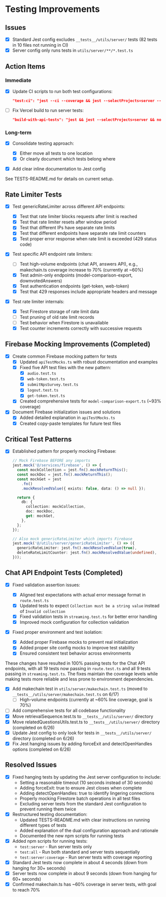 # Testing Improvements

## Issues

- [x] Standard Jest config excludes `__tests__/utils/server/` tests (82 tests in 10 files not running in CI)
- [x] Server config only runs tests in `utils/server/**/*.test.ts`

## Action Items

### Immediate

- [x] Update CI scripts to run both test configurations:

  ```json
  "test:ci": "jest --ci --coverage && jest --selectProjects=server --ci --coverage"
  ```

- [ ] Fix Vercel build to run server tests:

  ```json
  "build-with-api-tests": "jest && jest --selectProjects=server && node scripts/build.js"
  ```

### Long-term

- [x] Consolidate testing approach:

  - [x] Either move all tests to one location
  - [x] Or clearly document which tests belong where

- [x] Add clear inline documentation to Jest config

See TESTS-README.md for details on current setup.

## Rate Limiter Tests

- [x] Test genericRateLimiter across different API endpoints:

  - [x] Test that rate limiter blocks requests after limit is reached
  - [x] Test that rate limiter resets after window period
  - [x] Test that different IPs have separate rate limits
  - [x] Test that different endpoints have separate rate limit counters
  - [x] Test proper error response when rate limit is exceeded (429 status code)

- [x] Test specific API endpoint rate limiters:

  - [ ] Test high-volume endpoints (chat API, answers API), e.g., makechain.ts coverage increase to 70% (currently at ~60%)
  - [x] Test admin-only endpoints (model-comparison-export, downvotedAnswers)
  - [x] Test authentication endpoints (get-token, web-token)
  - [x] Test that 429 responses include appropriate headers and message

- [x] Test rate limiter internals:

  - [x] Test Firestore storage of rate limit data
  - [ ] Test pruning of old rate limit records
  - [ ] Test behavior when Firestore is unavailable
  - [x] Test counter increments correctly with successive requests

## Firebase Mocking Improvements (Completed)

- [x] Create common Firebase mocking pattern for tests
  - [x] Updated `apiTestMocks.ts` with robust documentation and examples
  - [x] Fixed five API test files with the new pattern:
    - [x] `audio.test.ts`
    - [x] `web-token.test.ts`
    - [x] `submitNpsSurvey.test.ts`
    - [x] `logout.test.ts`
    - [x] `get-token.test.ts`
  - [x] Created comprehensive tests for `model-comparison-export.ts` (~93% coverage)
- [x] Document Firebase initialization issues and solutions
  - [x] Added detailed explanation in `apiTestMocks.ts`
  - [x] Created copy-paste templates for future test files

## Critical Test Patterns

- [x] Established pattern for properly mocking Firebase:

  ```typescript
  // Mock Firebase BEFORE any imports
  jest.mock('@/services/firebase', () => {
    const mockCollection = jest.fn().mockReturnThis();
    const mockDoc = jest.fn().mockReturnThis();
    const mockGet = jest
      .fn()
      .mockResolvedValue({ exists: false, data: () => null });

    return {
      db: {
        collection: mockCollection,
        doc: mockDoc,
        get: mockGet,
      },
    };
  });

  // Also mock genericRateLimiter which imports Firebase
  jest.mock('@/utils/server/genericRateLimiter', () => ({
    genericRateLimiter: jest.fn().mockResolvedValue(true),
    deleteRateLimitCounter: jest.fn().mockResolvedValue(undefined),
  }));
  ```

## Chat API Endpoint Tests (Completed)

- [x] Fixed validation assertion issues:

  - [x] Aligned test expectations with actual error message format in `route.test.ts`
  - [x] Updated tests to expect `Collection must be a string value` instead of `Invalid collection`
  - [x] Fixed validation tests in `streaming.test.ts` for better error handling
  - [x] Improved mock configuration for collection validation

- [x] Fixed proper environment and test isolation:
  - [x] Added proper Firebase mocks to prevent real initialization
  - [x] Added proper site config mocks to improve test stability
  - [x] Ensured consistent test behavior across environments

These changes have resulted in 100% passing tests for the Chat API endpoints, with all 19 tests now passing in
`route.test.ts` and all 9 tests passing in `streaming.test.ts`. The fixes maintain the coverage levels while
making tests more reliable and less prone to environment dependencies.

- [x] Add makechain test in `utils/server/makechain.test.ts` (moved to `__tests__/utils/server/makechain.test.ts` on 6/17)
  - [ ] High-volume endpoints (currently at ~60% line coverage, goal is 70%)
- [ ] Add comprehensive tests for all codebase functionality
- [x] Move retrievalSequence.test.ts to `__tests__/utils/server/` directory
- [x] Move relatedQuestionsUtils.test.ts to `__tests__/utils/server/` directory (completed on 6/26)
- [x] Update Jest config to only look for tests in `__tests__/utils/server/` directory (completed on 6/26)
- [x] Fix Jest hanging issues by adding forceExit and detectOpenHandles options (completed on 6/26)

## Resolved Issues

- [x] Fixed hanging tests by updating the Jest server configuration to include:
  - Setting a reasonable timeout (10 seconds instead of 30 seconds)
  - Adding forceExit: true to ensure Jest closes when complete
  - Adding detectOpenHandles: true to identify lingering connections
  - Properly mocking Firestore batch operations in all test files
  - Excluding server tests from the standard Jest configuration to prevent running them twice
- [x] Restructured testing documentation:
  - Updated TESTS-README.md with clear instructions on running different types of tests
  - Added explanation of the dual configuration approach and rationale
  - Documented the new npm scripts for running tests
- [x] Added npm scripts for running tests:
  - `test:server` - Run server tests only
  - `test:all` - Run both standard and server tests sequentially
  - `test:server:coverage` - Run server tests with coverage reporting
- [x] Standard Jest tests now complete in about 4 seconds (down from hanging for 30+ seconds)
- [x] Server tests now complete in about 9 seconds (down from hanging for 60+ seconds)
- [x] Confirmed makechain.ts has ~60% coverage in server tests, with goal to reach 70%
